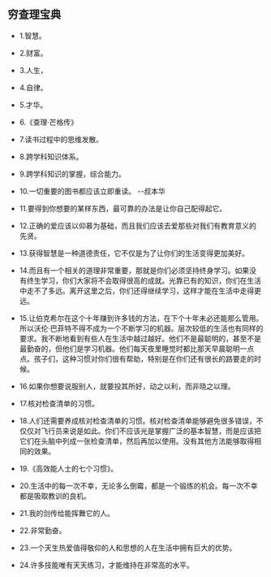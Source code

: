 ## 穷查理宝典

- 1.智慧。

- 2.财富。

- 3.人生，

- 4.自律。

- 5.才华。

- 6.《查理·芒格传》

- 7.读书过程中的思维发散。

- 8.跨学科知识体系。

- 9.跨学科知识的掌握，综合能力。

- 10.一切重要的图书都应该立即重读。 --叔本华

- 11.要得到你想要的某样东西，最可靠的办法是让你自己配得起它。

- 12.正确的爱应该以仰慕为基础，而且我们应该去爱那些对我们有教育意义的先贤。

- 13.获得智慧是一种道德责任，它不仅是为了让你们的生活变得更加美好。

- 14.而且有一个相关的道理非常重要，那就是你们必须坚持终身学习。如果没有终生学习，你们大家将不会取得很高的成就。光靠已有的知识，你们在生活中走不了多远。离开这里之后，你们还得继续学习，这样才能在生活中走得更远。

- 15.让伯克希尔在这个十年赚到许多钱的方法，在下个十年未必还能那么管用。所以沃伦·巴菲特不得不成为一个不断学习的机器。层次较低的生活也有同样的要求。我不断地看到有些人在生活中越过越好。他们不是最聪明的，甚至不是最勤奋的，但他们是学习机器。他们每天夜里睡觉时都比那天早晨聪明一点点。孩子们，这种习惯对你们很有帮助，特别是在你们还有很长的路要走的时候。

- 16.如果你想要说服别人，就要投其所好，动之以利，而非晓之以理。

- 17.核对检查清单的习惯。

- 18.人们还需要养成核对检查清单的习惯。核对检查清单能够避免很多错误，不仅仅对飞行员来说是如此。你们不应该光是掌握广泛的基本智慧，而是应该把它们在头脑中列成一张检查清单，然后再加以使用。没有其他方法能够取得相同的效果。

- 19.《高效能人士的七个习惯》。

- 20.生活中的每一次不幸，无论多么倒霉，都是一个锻炼的机会。每一次不幸都是吸取教训的良机。

- 21.我的剑传给能挥舞它的人。

- 22.非常勤奋。

- 23.一个天生热爱值得敬仰的人和思想的人在生活中拥有巨大的优势。

- 24.许多技能唯有天天练习，才能维持在非常高的水平。
